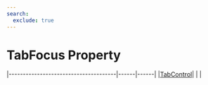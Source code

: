 ```yaml
---
search:
  exclude: true
---
```


<h1 class="heading"><span class="name">TabFocus Property</span></h1>

|--------------------------------------|------|------|
|[TabControl](../objects/tabcontrol.md)|&nbsp;|&nbsp;|
